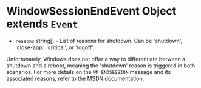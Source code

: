 # WindowSessionEndEvent Object extends `Event`

* `reasons` string[] - List of reasons for shutdown. Can be 'shutdown', 'close-app', 'critical', or 'logoff'.

Unfortunately, Windows does not offer a way to differentiate between a shutdown and a reboot, meaning the 'shutdown'
reason is triggered in both scenarios. For more details on the `WM_ENDSESSION` message and its associated reasons,
refer to the [MSDN documentation](https://learn.microsoft.com/en-us/windows/win32/shutdown/wm-endsession).
